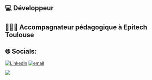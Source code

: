 ## 💻 **Développeur**
## 👨🏻‍🏫 **Accompagnateur pédagogique à Epitech Toulouse**


## 🌐 Socials:
[![LinkedIn](https://img.shields.io/badge/LinkedIn-%230077B5.svg?logo=linkedin&logoColor=white)](https://linkedin.com/in/https://www.linkedin.com/in/loic-rouzaud-614b02202/) [![email](https://img.shields.io/badge/Email-D14836?logo=gmail&logoColor=white)](mailto:loic.rouzaud@epitech.eu)

[![](https://visitcount.itsvg.in/api?id=loic-rouzaud&icon=0&color=0)](https://visitcount.itsvg.in)

<!-- Proudly created with GPRM ( https://gprm.itsvg.in ) -->
